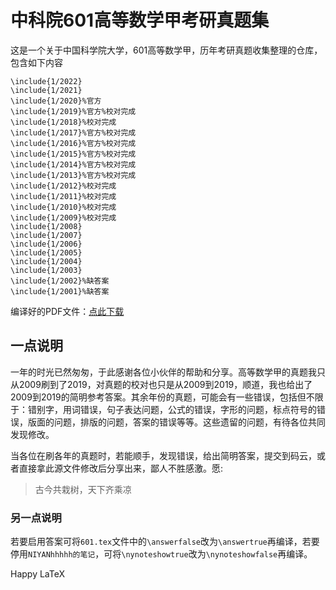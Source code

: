 # 中科院601高等数学甲考研真题集

这是一个关于中国科学院大学，601高等数学甲，历年考研真题收集整理的仓库，包含如下内容

```
\include{1/2022}
\include{1/2021}
\include{1/2020}%官方
\include{1/2019}%官方%校对完成
\include{1/2018}%校对完成
\include{1/2017}%官方%校对完成
\include{1/2016}%官方%校对完成
\include{1/2015}%官方%校对完成
\include{1/2014}%官方%校对完成
\include{1/2013}%官方%校对完成
\include{1/2012}%校对完成
\include{1/2011}%校对完成
\include{1/2010}%校对完成
\include{1/2009}%校对完成
\include{1/2008}
\include{1/2007}
\include{1/2006}
\include{1/2005}
\include{1/2004}
\include{1/2003}
\include{1/2002}%缺答案
\include{1/2001}%缺答案
```



编译好的PDF文件：[点此下载](https://gitee.com/ylxdxx/AM601-kaoyan/releases)



## 一点说明

一年的时光已然匆匆，于此感谢各位小伙伴的帮助和分享。高等数学甲的真题我只从2009刷到了2019，对真题的校对也只是从2009到2019，顺道，我也给出了2009到2019的简明参考答案。其余年份的真题，可能会有一些错误，包括但不限于：错别字，用词错误，句子表达问题，公式的错误，字形的问题，标点符号的错误，版面的问题，排版的问题，答案的错误等等。这些遗留的问题，有待各位共同发现修改。

当各位在刷各年的真题时，若能顺手，发现错误，给出简明答案，提交到码云，或者直接拿此源文件修改后分享出来，鄙人不胜感激。愿:

> 古今共栽树，天下齐乘凉

### 另一点说明

若要启用答案可将`601.tex`文件中的`\answerfalse`改为`\answertrue`再编译，若要停用`NIYANhhhhh的笔记`，可将`\nynoteshowtrue`改为`\nynoteshowfalse`再编译。



Happy LaTeX



